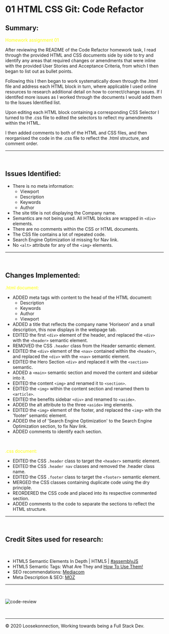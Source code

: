 # 01 HTML CSS Git: Code Refactor

## Summary:

<span style="color:yellow">Homework assignment 01</span>

After reviewing the README of the Code Refactor homework task, I read through the provided HTML and CSS documents side by side to try and identify any areas that required changes or amendments that were inline with the provided User Stories and Acceptance Criteria, from which I then began to list out as bullet points.

Following this I then began to work systematically down through the .html file and address each HTML block in turn, where applicable I used online resources to research additional detail on how to correct/change issues. If I identifed more issues as I worked through the documents I would add them to the Issues Identified list.

Upon editing each HTML block containing a corresponding CSS Selector I turned to the .css file to edited the selectors to reflect my amendments within the HTML.

I then added comments to both of the HTML and CSS files, and then reorganised the code in the .css file to reflect the .html structure, and comment order.

---
<br>

## Issues Identified:

*	There is no meta information:
    * Viewport 
    * Description 
    * Keywords 	
    * Author
*	The site title is not displaying the Company name.
*	Semantics are not being used. All HTML blocks are wrapped in ```<div>``` elements. 
*	There are no comments within the CSS or HTML documents.
*	The CSS file contains a lot of repeated code.
*	Search Engine Optimization id missing for Nav link.
*	No ```<alt>``` attribute for any of the ```<img>``` elements.
---
<br>

## Changes Implemented:

<span style="color:yellow">.html document:</span> 
<br>

*	ADDED meta tags with content to the head of the HTML document:
	*	Description
	*	Keywords
	*	Author	
	*	Viewport
*	ADDED a title that reflects the company name ‘Horiseon’ and a small description, this now 	displays in the webpage tab.
*	EDITED the first ```<div>``` element of the header, and replaced the ```<div>``` with the ```<header>``` 	semantic element.
*	REMOVED the CSS ```.header``` class from the Header semantic element.
*	EDITED the ```<div>``` element of the ```<nav>``` contained within the ```<header>```, and replaced the ```<div>``` with the 	```<nav>``` semantic element.	
*	EDITED the Hero Section ```<div>``` and replaced it with the ```<section>``` semantic.
* ADDED a ```<main>``` semantic section and moved the content and sidebar into it.
*	EDITED the content ```<img>``` and renamed it to ```<section>```.
*	EDITED the ```<img>``` within the content section and renamed them to ```<article>```.
*	EDITED the benefits sidebar ```<div>``` and renamed to ```<aside>```.
*	ADDED the alt attribute to the three ```<aside>``` img elements.
*	EDITED the ```<img>``` element of the footer, and replaced the ```<img>``` with the 'footer' 	semantic element.
* ADDED the id of 'Search Engine Optimization' to the Search Engine Optimization section, to fix Nav link.
*	ADDED comments to identify each section.
<br>

<span style="color:yellow">.css document:</span>
<br>

*	EDITED the CSS ```.header``` class to target the ```<header>``` semantic element.
*	EDITED the CSS ```.header nav``` classes and removed the .header class name.
*	EDITED the CSS ```.footer``` class to target the ```<footer>``` semantic element.
*	MERGED the CSS classes containing duplicate code using the dry principle.
*	REORDERED the CSS code  and placed into its respective commented section.
*	ADDED comments to the code to separate the sections to reflect the HTML structure.
---
<br>


## Credit Sites used for research:
<br>

* HTML5 Semantic Elements In Depth | HTML5 | [#assemblyJS](https://www.youtube.com/watch?v=17vYHaf1E-A)
* HTML5 Semantic Tags: What Are They and [How To Use Them!](https://www.semrush.com/blog/semantic-html5-guide/)
* SEO recommendations: [Mediacom](https://www.mediacom.com/)
* Meta Description & SEO: [MOZ](https://moz.com/learn/seo/meta-description)

---
<br>

![code-review](https://img.shields.io/badge/code--review-ready%20for%20critique-orange)

<br>

---
© 2020 Loosekonnection, Working towards being a Full Stack Dev.